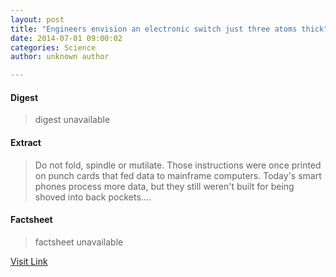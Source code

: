 ```yaml
---
layout: post
title: "Engineers envision an electronic switch just three atoms thick"
date: 2014-07-01 09:00:02
categories: Science
author: unknown author

---
```



#### Digest
>digest unavailable

#### Extract
>Do not fold, spindle or mutilate. Those instructions were once printed on punch cards that fed data to mainframe computers. Today's smart phones process more data, but they still weren't built for being shoved into back pockets....

#### Factsheet
>factsheet unavailable

[Visit Link](http://phys.org/news323366944.html)


